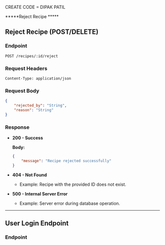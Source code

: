 CREATE CODE = DIPAK PATIL 
  

   *****Reject Recipe *****



## Reject Recipe (POST/DELETE)

### Endpoint
```
POST /recipes/:id/reject
```

### Request Headers
```
Content-Type: application/json
```

### Request Body
```json
{
    "rejected_by": "String",
    "reason": "String"
}
```

### Response

- **200 - Success**

  **Body:**
  ```json
  {
      "message": "Recipe rejected successfully"
  }
  ```

- **404 - Not Found**
  - Example: Recipe with the provided ID does not exist.

- **500 - Internal Server Error**
  - Example: Server error during database operation.

---

## User Login Endpoint

### Endpoint
```